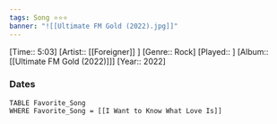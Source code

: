 ```yaml
---
tags: Song ⭐⭐⭐ 
banner: "![[Ultimate FM Gold (2022).jpg]]"
---
```

[Time:: 5:03]
[Artist:: [[Foreigner]] ]
[Genre:: Rock]
[Played:: ]
[Album:: [[Ultimate FM Gold (2022)]]]
[Year:: 2022]
### Dates
````dataview
TABLE Favorite_Song
WHERE Favorite_Song = [[I Want to Know What Love Is]]
````
